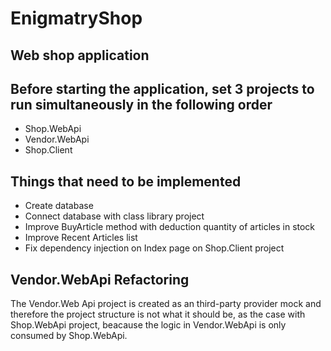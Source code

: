 # EnigmatryShop
Web shop application
--------------------

Before starting the application, set 3 projects to run simultaneously in the following order
--------------------------------------------------------------------------------------------
- Shop.WebApi
- Vendor.WebApi
- Shop.Client

Things that need to be implemented
----------------------------------
- Create database
- Connect database with class library project
- Improve BuyArticle method with deduction quantity of articles in stock
- Improve Recent Articles list
- Fix dependency injection on Index page on Shop.Client project

Vendor.WebApi Refactoring
-------------------------
The Vendor.Web Api project is created as an third-party provider mock and therefore the project structure is not what it should be,
as the case with Shop.WebApi project, beacause the logic in Vendor.WebApi is only consumed by Shop.WebApi.
